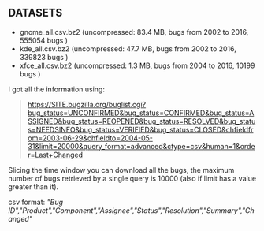 ## DATASETS

* gnome_all.csv.bz2 (uncompressed: 83.4 MB, bugs from 2002 to 2016, 555054 bugs )
* kde_all.csv.bz2 (uncompressed: 47.7 MB, bugs from 2002 to 2016, 339823 bugs )
* xfce_all.csv.bz2 (uncompressed: 1.3 MB, bugs from 2004 to 2016, 10199 bugs )

I got all the information using:

> https://SITE.bugzilla.org/buglist.cgi?bug_status=UNCONFIRMED&bug_status=CONFIRMED&bug_status=ASSIGNED&bug_status=REOPENED&bug_status=RESOLVED&bug_status=NEEDSINFO&bug_status=VERIFIED&bug_status=CLOSED&chfieldfrom=2003-06-29&chfieldto=2004-05-31&limit=20000&query_format=advanced&ctype=csv&human=1&order=Last+Changed

Slicing the time window you can download all the bugs, the maximum number of bugs retrieved by a single query is 10000 (also if limit has a value greater than it).

csv format: *"Bug ID","Product","Component","Assignee","Status","Resolution","Summary","Changed"*